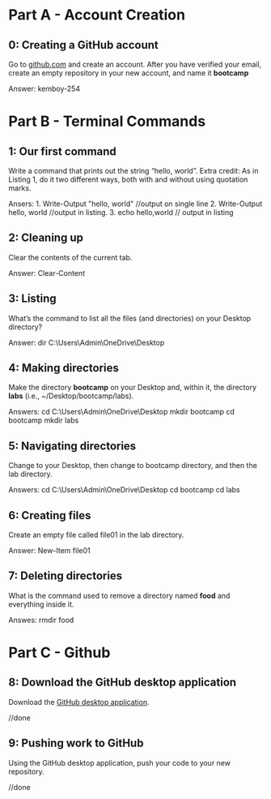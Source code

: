 # Part A - Account Creation


## 0: Creating a GitHub account

Go to [github.com](https://github.com/) and create an account. After you have verified your email, create an empty repository in your new account, and name it **bootcamp**

Answer: kemboy-254

# Part B - Terminal Commands
  

## 1: Our first command

Write a command that prints out the string “hello, world”. Extra credit: As in Listing 1, do it two different ways, both with and without using quotation marks.

Ansers: 1. Write-Output "hello, world" //output on single line
		2. Write-Output hello, world //output in listing.
		3. echo hello,world // output in listing

## 2: Cleaning up

Clear the contents of the current tab.

Answer: Clear-Content


## 3: Listing

What’s the command to list all the files (and directories) on your Desktop directory? 

Answer: dir C:\Users\Admin\OneDrive\Desktop

## 4: Making directories

Make the directory **bootcamp** on your Desktop and, within it, the directory **labs** (i.e., ~/Desktop/bootcamp/labs).

Answers: cd  C:\Users\Admin\OneDrive\Desktop
		 mkdir bootcamp
		 cd bootcamp
		 mkdir labs

## 5: Navigating directories

Change to your Desktop, then change to bootcamp directory, and then the lab directory.

Answers: cd  C:\Users\Admin\OneDrive\Desktop
		 cd bootcamp
		 cd labs


## 6: Creating files

Create an empty file called file01 in the lab directory. 

Answer: New-Item file01


## 7: Deleting directories

What is the command used to remove a directory named **food** and everything inside it. 

Answes: rmdir food


# Part C - Github 

## 8: Download the GitHub desktop application

Download the [GitHub desktop application](https://desktop.github.com/).

//done

## 9: Pushing work to GitHub

Using the GitHub desktop application, push your code to your new repository.

//done
